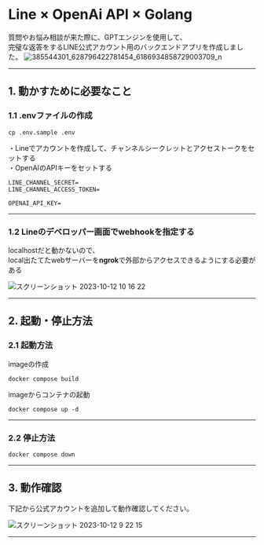 # Line × OpenAi API × Golang
質問やお悩み相談が来た際に、GPTエンジンを使用して、<br>
完璧な返答をするLINE公式アカウント用のバックエンドアプリを作成しました。
![385544301_628796422781454_6186934858729003709_n](https://github.com/kouhei-github/Line-Reply-Message-OpenAI-Golang/assets/49782052/2625b4fc-f7da-4d05-865f-297760a2d866)

---

## 1. 動かすために必要なこと

### 1.1 .envファイルの作成
```shell
cp .env.sample .env
```

・Lineでアカウントを作成して、チャンネルシークレットとアクセストークをセットする<br>
・OpenAIのAPIキーをセットする
```text
LINE_CHANNEL_SECRET=
LINE_CHANNEL_ACCESS_TOKEN=

OPENAI_API_KEY=
```

---

### 1.2 Lineのデベロッパー画面でwebhookを指定する
localhostだと動かないので、<br>
local出たてたwebサーバーを**ngrok**で外部からアクセスできるようにする必要がある

![スクリーンショット 2023-10-12 10 16 22](https://github.com/kouhei-github/Line-Reply-Message-OpenAI-Golang/assets/49782052/ddcf8ba8-7ff5-43f6-adcb-87cb4fcdc125)


---

## 2. 起動・停止方法
### 2.1 起動方法
imageの作成
```shell
docker compose build
```

imageからコンテナの起動
```shell
docker compose up -d
```

---

### 2.2 停止方法
```shell
docker compose down
```

---


## 3. 動作確認
下記から公式アカウントを追加して動作確認してください。

![スクリーンショット 2023-10-12 9 22 15](https://github.com/kouhei-github/Line-Reply-Message-OpenAI-Golang/assets/49782052/6352a4b0-a852-4936-9035-f175804cc8e3)

---

